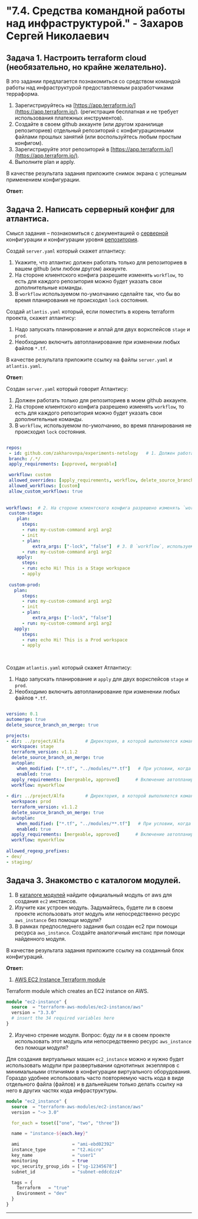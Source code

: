 # "7.4. Средства командной работы над инфраструктурой." - Захаров Сергей Николаевич

## Задача 1. Настроить terraform cloud (необязательно, но крайне желательно).

В это задании предлагается познакомиться со средством командой работы над инфраструктурой предоставляемым
разработчиками терраформа. 

1. Зарегистрируйтесь на [https://app.terraform.io/](https://app.terraform.io/).
(регистрация бесплатная и не требует использования платежных инструментов).
1. Создайте в своем github аккаунте (или другом хранилище репозиториев) отдельный репозиторий с
 конфигурационными файлами прошлых занятий (или воспользуйтесь любым простым конфигом).
1. Зарегистрируйте этот репозиторий в [https://app.terraform.io/](https://app.terraform.io/).
1. Выполните plan и apply. 

В качестве результата задания приложите снимок экрана с успешным применением конфигурации.

**Ответ:**

## Задача 2. Написать серверный конфиг для атлантиса. 

Смысл задания – познакомиться с документацией 
о [серверной](https://www.runatlantis.io/docs/server-side-repo-config.html) конфигурации и конфигурации уровня 
 [репозитория](https://www.runatlantis.io/docs/repo-level-atlantis-yaml.html).

Создай `server.yaml` который скажет атлантису:
1. Укажите, что атлантис должен работать только для репозиториев в вашем github (или любом другом) аккаунте.
1. На стороне клиентского конфига разрешите изменять `workflow`, то есть для каждого репозитория можно 
будет указать свои дополнительные команды. 
1. В `workflow` используемом по-умолчанию сделайте так, что бы во время планирования не происходил `lock` состояния.

Создай `atlantis.yaml` который, если поместить в корень terraform проекта, скажет атлантису:
1. Надо запускать планирование и аплай для двух воркспейсов `stage` и `prod`.
1. Необходимо включить автопланирование при изменении любых файлов `*.tf`.

В качестве результата приложите ссылку на файлы `server.yaml` и `atlantis.yaml`.

**Ответ:**

Создан `server.yaml` который говорит Атлантису:
1. Должен работать только для репозиториев в моем github аккаунте.
2. На стороне клиентского конфига разрешено изменять `workflow`, то есть для каждого репозитория можно будет указать свои дополнительные команды. 
3. В `workflow`, используемом по-умолчанию, во время планирования не происходил `lock` состояния.

```yml

repos:
 - id: github.com/zakharovnpa/experiments-netology   # 1. Должен работать только для репозиториев в моем github аккаунте.
 branch: /.*/
 apply_requirements: [approved, mergeable]

 workflow: custom
 allowed_overrides: [apply_requirements, workflow, delete_source_branch_on_merge]
 allowed_workflows: [custom]
 allow_custom_workflows: true
  
      
workflows:  # 2. На стороне клиентского конфига разрешено изменять `workflow`, то есть для каждого репозитория можно будет указать свои дополнительные команды. 
 custom-stage:
    plan:
      steps:
      - run: my-custom-command arg1 arg2
      - init
      - plan:
          extra_args: ["-lock", "false"]  # 3. В `workflow`, используемом по-умолчанию, во время планирования не происходил `lock` состояния.
      - run: my-custom-command arg1 arg2
    apply:
      steps:
      - run: echo Hi! This is a Stage workspace
      - apply
      
 custom-prod:
   plan:
      steps:
      - run: my-custom-command arg1 arg2
      - init
      - plan:
          extra_args: ["-lock", "false"]
      - run: my-custom-command arg1 arg2
   apply:
      steps:
      - run: echo Hi! This is a Prod workspace
      - apply
      
      
```
Создан `atlantis.yaml` который скажет Атлантису:
1. Надо запускать планирование и ` apply ` для двух воркспейсов `stage` и `prod`.
2. Необходимо включить автопланирование при изменении любых файлов `*.tf`.

```yml

version: 0.1
automerge: true
delete_source_branch_on_merge: true

projects:
- dir: ../project/Alfa        # Директория, в которой выполняется команда  ` run appply `
  workspace: stage
  terraform_version: v1.1.2
  delete_source_branch_on_merge: true
  autoplan:
    when_modified: ["*.tf", "../modules/**.tf"]   # При условии, когда модифицируются файлы с указнным расширением
    enabled: true
  apply_requirements: [mergeable, approved]      # Включение автопланирования при изменении файлов "*.tf"
  workflow: myworkflow
    
- dir: ../project/Alfa        # Директория, в которой выполняется команда  ` run appply `
  workspace: prod
  terraform_version: v1.1.2
  delete_source_branch_on_merge: true
  autoplan:
    when_modified: ["*.tf", "../modules/**.tf"]   # При условии, когда модифицируются файлы с указнным расширением
    enabled: true
  apply_requirements: [mergeable, approved]      # Включение автопланирования при изменении файлов "*.tf"
  workflow: myworkflow
      
allowed_regexp_prefixes:
- dev/
- staging/
```



## Задача 3. Знакомство с каталогом модулей. 

1. В [каталоге модулей](https://registry.terraform.io/browse/modules) найдите официальный модуль от aws для создания
`ec2` инстансов. 
2. Изучите как устроен модуль. Задумайтесь, будете ли в своем проекте использовать этот модуль или непосредственно 
ресурс `aws_instance` без помощи модуля?
3. В рамках предпоследнего задания был создан ec2 при помощи ресурса `aws_instance`. 
Создайте аналогичный инстанс при помощи найденного модуля.   

В качестве результата задания приложите ссылку на созданный блок конфигураций. 

**Ответ:**

1. [AWS EC2 Instance Terraform module](https://registry.terraform.io/modules/terraform-aws-modules/ec2-instance/aws/latest)

Terraform module which creates an EC2 instance on AWS.
```tf
module "ec2-instance" {
  source  = "terraform-aws-modules/ec2-instance/aws"
  version = "3.3.0"
  # insert the 34 required variables here
}

```
2.  Изучено стрение модуля. Вопрос: буду ли я в своем проекте использовать этот модуль или непосредственно ресурс `aws_instance` без помощи модуля?

Для создания виртуальных машин ` ec2_instance ` можно и нужно будет использовать модули при развертывании однотипных экзепляров с минимальными отличиями в конфигурации виртуального оборудования.
Гораздо удобнее использовать часто повторяемую часть кода в виде отдельного файла (файлов) и в дальнейшем только делать ссылку на него в других частях кода инфраструктуры.

```tf
module "ec2_instance" {
  source  = "terraform-aws-modules/ec2-instance/aws"
  version = "~> 3.0"

  for_each = toset(["one", "two", "three"])

  name = "instance-${each.key}"

  ami                    = "ami-ebd02392"
  instance_type          = "t2.micro"
  key_name               = "user1"
  monitoring             = true
  vpc_security_group_ids = ["sg-12345678"]
  subnet_id              = "subnet-eddcdzz4"

  tags = {
    Terraform   = "true"
    Environment = "dev"
  }
}
```


---


